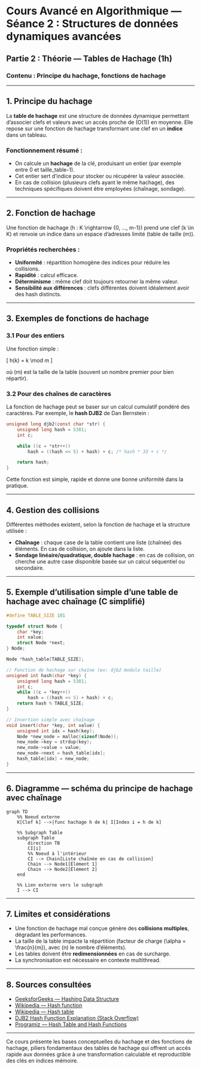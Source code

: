 # Cours Avancé en Algorithmique — Séance 2 : Structures de données dynamiques avancées  
## Partie 2 : Théorie — Tables de Hachage (1h)  
### Contenu : Principe du hachage, fonctions de hachage

---

## 1. Principe du hachage

La **table de hachage** est une structure de données dynamique permettant d’associer clefs et valeurs avec un accès proche de \(O(1)\) en moyenne. Elle repose sur une fonction de hachage transformant une clef en un **indice** dans un tableau.

### Fonctionnement résumé :

- On calcule un **hachage** de la clé, produisant un entier (par exemple entre 0 et taille_table-1).
- Cet entier sert d’indice pour stocker ou récupérer la valeur associée.
- En cas de collision (plusieurs clefs ayant le même hachage), des techniques spécifiques doivent être employées (chaînage, sondage).

---

## 2. Fonction de hachage

Une fonction de hachage \(h : K \rightarrow \{0, ..., m-1\}\) prend une clef \(k \in K\) et renvoie un indice dans un espace d’adresses limité (table de taille \(m\)).

### Propriétés recherchées :

- **Uniformité** : répartition homogène des indices pour réduire les collisions.
- **Rapidité** : calcul efficace.
- **Déterminisme** : même clef doit toujours retourner la même valeur.
- **Sensibilité aux différences** : clefs différentes doivent idéalement avoir des hash distincts.

---

## 3. Exemples de fonctions de hachage

### 3.1 Pour des entiers

Une fonction simple :

\[
h(k) = k \mod m
\]

où \(m\) est la taille de la table (souvent un nombre premier pour bien répartir).

### 3.2 Pour des chaînes de caractères

La fonction de hachage peut se baser sur un calcul cumulatif pondéré des caractères. Par exemple, le **hash DJB2** de Dan Bernstein :

```c
unsigned long djb2(const char *str) {
    unsigned long hash = 5381;
    int c;

    while ((c = *str++))
        hash = ((hash << 5) + hash) + c; /* hash * 33 + c */

    return hash;
}
```

Cette fonction est simple, rapide et donne une bonne uniformité dans la pratique.

---

## 4. Gestion des collisions

Différentes méthodes existent, selon la fonction de hachage et la structure utilisée :

- **Chaînage** : chaque case de la table contient une liste (chaînée) des éléments. En cas de collision, on ajoute dans la liste.
- **Sondage linéaire/quadratique, double hachage** : en cas de collision, on cherche une autre case disponible basée sur un calcul séquentiel ou secondaire.

---

## 5. Exemple d’utilisation simple d’une table de hachage avec chaînage (C simplifié)

```c
#define TABLE_SIZE 101

typedef struct Node {
    char *key;
    int value;
    struct Node *next;
} Node;

Node *hash_table[TABLE_SIZE];

// Fonction de hachage sur chaîne (ex: djb2 modulo taille)
unsigned int hash(char *key) {
    unsigned long hash = 5381;
    int c;
    while ((c = *key++))
        hash = ((hash << 5) + hash) + c;
    return hash % TABLE_SIZE;
}

// Insertion simple avec chaînage
void insert(char *key, int value) {
    unsigned int idx = hash(key);
    Node *new_node = malloc(sizeof(Node));
    new_node->key = strdup(key);
    new_node->value = value;
    new_node->next = hash_table[idx];
    hash_table[idx] = new_node;
}
```

---

## 6. Diagramme — schéma du principe de hachage avec chaînage

```mermaid
graph TD
    %% Noeud externe
    K[Clef k] -->|func hachage h de k| I[Index i = h de k]

    %% Subgraph Table
    subgraph Table
        direction TB
        CI[i]
        %% Noeud à l'intérieur
        CI --> Chain[Liste chaînée en cas de collision]
        Chain --> Node1[Élément 1]
        Chain --> Node2[Élément 2]
    end

    %% Lien externe vers le subgraph
    I --> CI
```

---

## 7. Limites et considérations

- Une fonction de hachage mal conçue génère des **collisions multiples**, dégradant les performances.
- La taille de la table impacte la répartition (facteur de charge \(\alpha = \frac{n}{m}\), avec \(n\) le nombre d’éléments).
- Les tables doivent être **redimensionnées** en cas de surcharge.
- La synchronisation est nécessaire en contexte multithread.

---

## 8. Sources consultées

- [GeeksforGeeks — Hashing Data Structure](https://www.geeksforgeeks.org/hashing-data-structure/)
- [Wikipedia — Hash function](https://en.wikipedia.org/wiki/Hash_function)
- [Wikipedia — Hash table](https://en.wikipedia.org/wiki/Hash_table)
- [DJB2 Hash Function Explanation (Stack Overflow)](https://stackoverflow.com/questions/7666509/hash-function-for-string)
- [Programiz — Hash Table and Hash Functions](https://www.programiz.com/dsa/hash-table)

---

Ce cours présente les bases conceptuelles du hachage et des fonctions de hachage, piliers fondamentaux des tables de hachage qui offrent un accès rapide aux données grâce à une transformation calculable et reproductible des clés en indices mémoire.
